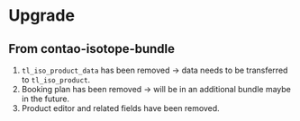 # Upgrade

## From contao-isotope-bundle

1. `tl_iso_product_data` has been removed -> data needs to be transferred to `tl_iso_product`.
1. Booking plan has been removed -> will be in an additional bundle maybe in the future.
1. Product editor and related fields have been removed.
